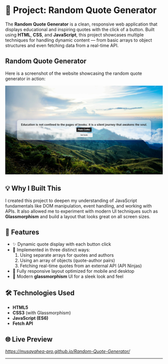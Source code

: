 # 🎯 Project: Random Quote Generator

The **Random Quote Generator** is a clean, responsive web application that displays educational and inspiring quotes with the click of a button. Built using **HTML**, **CSS**, and **JavaScript**, this project showcases multiple techniques for handling dynamic content — from basic arrays to object structures and even fetching data from a real-time API.

## Random Quote Generator

Here is a screenshot of the website showcasing the random quote generator in action:

![Random Quote Generator Website](https://github.com/MUSAYAHEA-PRO/Random-Quote-Generator/blob/main/Images/bg.png)

## 💡 Why I Built This
I created this project to deepen my understanding of JavaScript fundamentals like DOM manipulation, event handling, and working with APIs. It also allowed me to experiment with modern UI techniques such as **Glassmorphism** and build a layout that looks great on all screen sizes.

## 🔧 Features
- ✨ Dynamic quote display with each button click  
- 🔁 Implemented in three distinct ways:
  1. Using separate arrays for quotes and authors  
  2. Using an array of objects (quote-author pairs)  
  3. Fetching real-time quotes from an external API (API Ninjas)
- 📱 Fully responsive layout optimized for mobile and desktop  
- 🎨 Modern **glassmorphism** UI for a sleek look and feel

## 🛠 Technologies Used
- **HTML5**
- **CSS3** (with Glassmorphism)
- **JavaScript (ES6)**
- **Fetch API**

## 🌐 Live Preview
*https://musayahea-pro.github.io/Random-Quote-Generator/*

---
